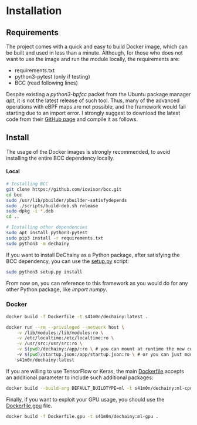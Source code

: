 # Installation

## Requirements

The project comes with a quick and easy to build Docker image, which can be built and used in less than a minute.
Although, for those who does not want to use the image and run the module locally, the requirements are:

* requirements.txt
* python3-pytest (only if testing)
* BCC (read following lines)

Despite existing a *python3-bpfcc* packet from the Ubuntu package manager *apt*, it is not the latest release of such tool. Thus, many of the advanced
operations with eBPF maps are not possible, and the framework would fail starting due to an import error. I strongly suggest to download the latest
code from their [GitHub page](https://github.com/iovisor/bcc) and compile it as follows.

## Install

The usage of the Docker images is strongly recommended, to avoid installing the entire BCC dependency locally.

#### Local
```bash
# Installing BCC
git clone https://github.com/iovisor/bcc.git
cd bcc
sudo /usr/lib/pbuilder/pbuilder-satisfydepends
sudo ./scripts/build-deb.sh release
sudo dpkg -i *.deb
cd .. 

# Installing other dependencies
sudo apt install python3-pytest
sudo pip3 install -r requirements.txt
sudo python3 -m dechainy
```

If you want to install DeChainy as a Python package, after satisfying the BCC dependency, you can use the [setup.py](../setup.py) script:

```bash
sudo python3 setup.py install
```

From now on, you can reference to this framework as you would do for any other Python package, like *import numpy*.

### Docker
```bash
docker build -f Dockerfile -t s41m0n/dechainy:latest .
```

```bash
docker run --rm --privileged --network host \
    -v /lib/modules:/lib/modules:ro \
    -v /etc/localtime:/etc/localtime:ro \
    -v /usr/src:/usr/src:ro \
    -v $(pwd)/dechainy:/app/:ro \ # you can mount at runtime the new code you develop, instead of rebuilding it
    -v $(pwd)/startup.json:/app/startup.json:ro \ # or you can just mount only the startup configuration
    s41m0n/dechainy:latest
```

If you are willing to use TensorFlow or Keras, the main [Dockerfile](../Dockerfile) accepts an additional
parameter to include such additional packages:

```bash
docker build --build-arg DEFAULT_BUILDTYPE=ml -t s41m0n/dechainy:ml-cpu .
```

Finally, if you want to exploit your GPU usage, you should use the [Dockerfile.gpu](../Dockerfile.gpu) file.

```bash
docker build -f Dockerfile.gpu -t s41m0n/dechainy:ml-gpu .
```